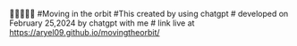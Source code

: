 🧑‍💻🚀🚀😂
#Moving in the orbit
#This created by using chatgpt # developed on February 25,2024 by chatgpt with me # link live at https://aryel09.github.io/movingtheorbit/
